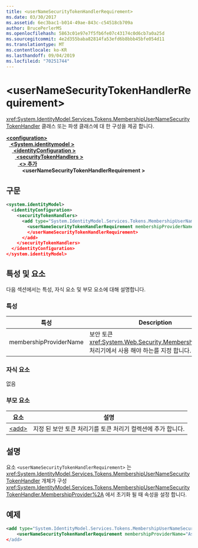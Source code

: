 ```yaml
---
title: <userNameSecurityTokenHandlerRequirement>
ms.date: 03/30/2017
ms.assetid: 6ec3bac1-b014-49ae-843c-c54518cb709a
author: BrucePerlerMS
ms.openlocfilehash: 5863c01e97e7f5fb6fe07c43174c0d6cb7a0a25d
ms.sourcegitcommit: 4e2d355baba82814fa53efd6b8bbb45bfe054d11
ms.translationtype: MT
ms.contentlocale: ko-KR
ms.lasthandoff: 09/04/2019
ms.locfileid: "70251744"
---
```

# <a name="usernamesecuritytokenhandlerrequirement"></a>\<userNameSecurityTokenHandlerRequirement>
<xref:System.IdentityModel.Services.Tokens.MembershipUserNameSecurityTokenHandler> 클래스 또는 파생 클래스에 대 한 구성을 제공 합니다.  
  
[ **\<configuration>** ](../configuration-element.md)\
&nbsp;&nbsp;[ **\<System.identitymodel >** ](system-identitymodel.md)\
&nbsp;&nbsp;&nbsp;&nbsp;[ **\<identityConfiguration >** ](identityconfiguration.md)\
&nbsp;&nbsp;&nbsp;&nbsp;&nbsp;&nbsp;[ **\<securityTokenHandlers >** ](securitytokenhandlers.md)\
&nbsp;&nbsp;&nbsp;&nbsp;&nbsp;&nbsp;&nbsp;&nbsp;[ **\<> 추가**](add.md)\
&nbsp;&nbsp;&nbsp;&nbsp;&nbsp;&nbsp;&nbsp;&nbsp;&nbsp;&nbsp; **\<userNameSecurityTokenHandlerRequirement >**  
  
## <a name="syntax"></a>구문  
  
```xml  
<system.identityModel>  
  <identityConfiguration>  
    <securityTokenHandlers>  
      <add type="System.IdentityModel.Services.Tokens.MembershipUserNameSecurityTokenHandler, System.IdentityModel.Services">  
        <userNameSecurityTokenHandlerRequirement membershipProviderName=xs:string >  
        </userNameSecurityTokenHandlerRequirement>  
      </add>  
    </securityTokenHandlers>  
  </identityConfiguration>  
</system.identityModel>  
```  
  
## <a name="attributes-and-elements"></a>특성 및 요소  
 다음 섹션에서는 특성, 자식 요소 및 부모 요소에 대해 설명합니다.  
  
### <a name="attributes"></a>특성  
  
|특성|Description|  
|---------------|-----------------|  
|membershipProviderName|보안 토큰 <xref:System.Web.Security.MembershipProvider> 처리기에서 사용 해야 하는를 지정 합니다.|  
  
### <a name="child-elements"></a>자식 요소  
 없음  
  
### <a name="parent-elements"></a>부모 요소  
  
|요소|설명|  
|-------------|-----------------|  
|[\<add>](add.md)|지정 된 보안 토큰 처리기를 토큰 처리기 컬렉션에 추가 합니다.|  
  
## <a name="remarks"></a>설명  
 요소 `<userNameSecurityTokenHandlerRequirement>` 는 <xref:System.IdentityModel.Services.Tokens.MembershipUserNameSecurityTokenHandler> 개체가 구성 <xref:System.IdentityModel.Services.Tokens.MembershipUserNameSecurityTokenHandler.MembershipProvider%2A> 에서 초기화 될 때 속성을 설정 합니다.  
  
## <a name="example"></a>예제  
  
```xml  
<add type="System.IdentityModel.Services.Tokens.MembershipUserNameSecurityTokenHandler, System.IdentityModel.Services">  
    <userNameSecurityTokenHandlerRequirement membershipProviderName="AspNetSqlProvider/>  
</add>  
```
